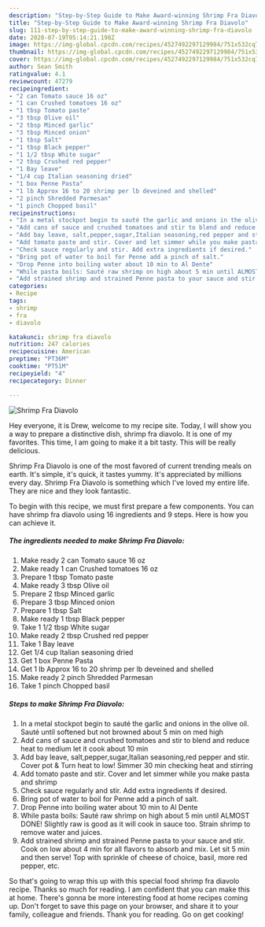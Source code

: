 ```yaml
---
description: "Step-by-Step Guide to Make Award-winning Shrimp Fra Diavolo"
title: "Step-by-Step Guide to Make Award-winning Shrimp Fra Diavolo"
slug: 111-step-by-step-guide-to-make-award-winning-shrimp-fra-diavolo
date: 2020-07-19T05:14:21.198Z
image: https://img-global.cpcdn.com/recipes/4527492297129984/751x532cq70/shrimp-fra-diavolo-recipe-main-photo.jpg
thumbnail: https://img-global.cpcdn.com/recipes/4527492297129984/751x532cq70/shrimp-fra-diavolo-recipe-main-photo.jpg
cover: https://img-global.cpcdn.com/recipes/4527492297129984/751x532cq70/shrimp-fra-diavolo-recipe-main-photo.jpg
author: Sean Smith
ratingvalue: 4.1
reviewcount: 47279
recipeingredient:
- "2 can Tomato sauce 16 oz"
- "1 can Crushed tomatoes 16 oz"
- "1 tbsp Tomato paste"
- "3 tbsp Olive oil"
- "2 tbsp Minced garlic"
- "3 tbsp Minced onion"
- "1 tbsp Salt"
- "1 tbsp Black pepper"
- "1 1/2 tbsp White sugar"
- "2 tbsp Crushed red pepper"
- "1 Bay leave"
- "1/4 cup Italian seasoning dried"
- "1 box Penne Pasta"
- "1 lb Approx 16 to 20 shrimp per lb deveined and shelled"
- "2 pinch Shredded Parmesan"
- "1 pinch Chopped basil"
recipeinstructions:
- "In a metal stockpot begin to sauté the garlic and onions in the olive oil. Sauté until  softened but not browned about 5 min on med high"
- "Add cans of sauce and crushed tomatoes and stir to blend and reduce heat to medium let it cook about 10 min"
- "Add bay leave, salt,pepper,sugar,Italian seasoning,red pepper and stir. Cover pot &amp; Turn heat to low! Simmer 30 min checking heat and stirring"
- "Add tomato paste and stir. Cover and let simmer while you make pasta and shrimp"
- "Check sauce regularly and stir. Add extra ingredients if desired."
- "Bring pot of water to boil for Penne add a pinch of salt."
- "Drop Penne into boiling water about 10 min to Al Dente"
- "While pasta boils: Sauté raw shrimp on high about 5 min until ALMOST DONE! Slightly raw is good as it will cook in sauce too. Strain shrimp to remove water and juices."
- "Add strained shrimp and strained Penne pasta to your sauce and stir. Cook on low about 4 min for all flavors to absorb and mix. Let sit 5 min and then serve! Top with sprinkle of cheese of choice, basil, more red pepper, etc."
categories:
- Recipe
tags:
- shrimp
- fra
- diavolo

katakunci: shrimp fra diavolo 
nutrition: 247 calories
recipecuisine: American
preptime: "PT36M"
cooktime: "PT51M"
recipeyield: "4"
recipecategory: Dinner

---
```



![Shrimp Fra Diavolo](https://img-global.cpcdn.com/recipes/4527492297129984/751x532cq70/shrimp-fra-diavolo-recipe-main-photo.jpg)

Hey everyone, it is Drew, welcome to my recipe site. Today, I will show you a way to prepare a distinctive dish, shrimp fra diavolo. It is one of my favorites. This time, I am going to make it a bit tasty. This will be really delicious.

Shrimp Fra Diavolo is one of the most favored of current trending meals on earth. It's simple, it's quick, it tastes yummy. It's appreciated by millions every day. Shrimp Fra Diavolo is something which I've loved my entire life. They are nice and they look fantastic.




To begin with this recipe, we must first prepare a few components. You can have shrimp fra diavolo using 16 ingredients and 9 steps. Here is how you can achieve it.

<!--inarticleads1-->

##### The ingredients needed to make Shrimp Fra Diavolo:

1. Make ready 2 can Tomato sauce 16 oz
1. Make ready 1 can Crushed tomatoes 16 oz
1. Prepare 1 tbsp Tomato paste
1. Make ready 3 tbsp Olive oil
1. Prepare 2 tbsp Minced garlic
1. Prepare 3 tbsp Minced onion
1. Prepare 1 tbsp Salt
1. Make ready 1 tbsp Black pepper
1. Take 1 1/2 tbsp White sugar
1. Make ready 2 tbsp Crushed red pepper
1. Take 1 Bay leave
1. Get 1/4 cup Italian seasoning dried
1. Get 1 box Penne Pasta
1. Get 1 lb Approx 16 to 20 shrimp per lb deveined and shelled
1. Make ready 2 pinch Shredded Parmesan
1. Take 1 pinch Chopped basil




<!--inarticleads2-->

##### Steps to make Shrimp Fra Diavolo:

1. In a metal stockpot begin to sauté the garlic and onions in the olive oil. Sauté until  softened but not browned about 5 min on med high
1. Add cans of sauce and crushed tomatoes and stir to blend and reduce heat to medium let it cook about 10 min
1. Add bay leave, salt,pepper,sugar,Italian seasoning,red pepper and stir. Cover pot &amp; Turn heat to low! Simmer 30 min checking heat and stirring
1. Add tomato paste and stir. Cover and let simmer while you make pasta and shrimp
1. Check sauce regularly and stir. Add extra ingredients if desired.
1. Bring pot of water to boil for Penne add a pinch of salt.
1. Drop Penne into boiling water about 10 min to Al Dente
1. While pasta boils: Sauté raw shrimp on high about 5 min until ALMOST DONE! Slightly raw is good as it will cook in sauce too. Strain shrimp to remove water and juices.
1. Add strained shrimp and strained Penne pasta to your sauce and stir. Cook on low about 4 min for all flavors to absorb and mix. Let sit 5 min and then serve! Top with sprinkle of cheese of choice, basil, more red pepper, etc.




So that's going to wrap this up with this special food shrimp fra diavolo recipe. Thanks so much for reading. I am confident that you can make this at home. There's gonna be more interesting food at home recipes coming up. Don't forget to save this page on your browser, and share it to your family, colleague and friends. Thank you for reading. Go on get cooking!
